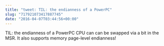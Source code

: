 ```yaml
---
title: "tweet: TIL: the endianness of a PowerPC"
slug: "717921073417887745"
date: "2016-04-07T03:44:56+00:00"
---
```

TIL: the endianness of a PowerPC CPU can can be swapped via a bit in the MSR. It also supports memory page-level endianness!